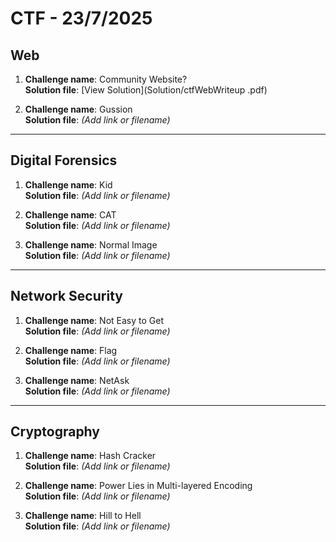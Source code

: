 # CTF - 23/7/2025

## Web

1. **Challenge name**: Community Website?  
   **Solution file**: [View Solution](Solution/ctfWebWriteup .pdf)

2. **Challenge name**: Gussion  
   **Solution file**: *(Add link or filename)*

---

## Digital Forensics

1. **Challenge name**: Kid  
   **Solution file**: *(Add link or filename)*

2. **Challenge name**: CAT  
   **Solution file**: *(Add link or filename)*

3. **Challenge name**: Normal Image  
   **Solution file**: *(Add link or filename)*

---

## Network Security

1. **Challenge name**: Not Easy to Get  
   **Solution file**: *(Add link or filename)*

2. **Challenge name**: Flag  
   **Solution file**: *(Add link or filename)*

3. **Challenge name**: NetAsk  
   **Solution file**: *(Add link or filename)*

---

## Cryptography

1. **Challenge name**: Hash Cracker  
   **Solution file**: *(Add link or filename)*

2. **Challenge name**: Power Lies in Multi-layered Encoding  
   **Solution file**: *(Add link or filename)*

3. **Challenge name**: Hill to Hell  
   **Solution file**: *(Add link or filename)*
